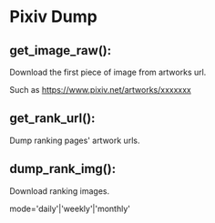 # Pixiv Dump
## get_image_raw():

Download the first piece of image from artworks url.

Such as https://www.pixiv.net/artworks/xxxxxxx

## get_rank_url():

Dump ranking pages' artwork urls.

## dump_rank_img():

Download ranking images.

mode='daily'|'weekly'|'monthly'
